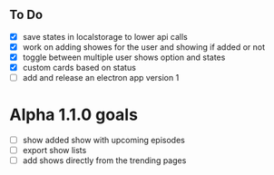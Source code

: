 ## To Do

- [x] save states in localstorage to lower api calls
- [x] work on adding showes for the user and showing if added or not
- [x] toggle between multiple user shows option and states
- [x] custom cards based on status
- [ ] add and release an electron app version 1

# Alpha 1.1.0 goals

- [ ] show added show with upcoming episodes
- [ ] export show lists
- [ ] add shows directly from the trending pages
